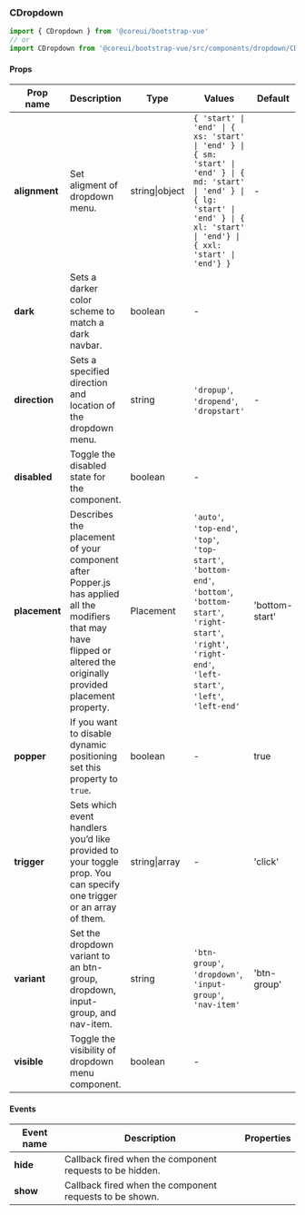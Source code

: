 ### CDropdown

```jsx
import { CDropdown } from '@coreui/bootstrap-vue'
// or
import CDropdown from '@coreui/bootstrap-vue/src/components/dropdown/CDropdown'
```

#### Props

| Prop name     | Description                                                                                                                                                          | Type           | Values                                                                                                                                                                                        | Default        |
| ------------- | -------------------------------------------------------------------------------------------------------------------------------------------------------------------- | -------------- | --------------------------------------------------------------------------------------------------------------------------------------------------------------------------------------------- | -------------- |
| **alignment** | Set aligment of dropdown menu.                                                                                                                                       | string\|object | `{ 'start' \| 'end' \| { xs: 'start' \| 'end' } \| { sm: 'start' \| 'end' } \| { md: 'start' \| 'end' } \| { lg: 'start' \| 'end' } \| { xl: 'start' \| 'end'} \| { xxl: 'start' \| 'end'} }` | -              |
| **dark**      | Sets a darker color scheme to match a dark navbar.                                                                                                                   | boolean        | -                                                                                                                                                                                             |                |
| **direction** | Sets a specified direction and location of the dropdown menu.                                                                                                        | string         | `'dropup'`, `'dropend'`, `'dropstart'`                                                                                                                                                        | -              |
| **disabled**  | Toggle the disabled state for the component.                                                                                                                         | boolean        | -                                                                                                                                                                                             |                |
| **placement** | Describes the placement of your component after Popper.js has applied all the modifiers that may have flipped or altered the originally provided placement property. | Placement      | `'auto'`, `'top-end'`, `'top'`, `'top-start'`, `'bottom-end'`, `'bottom'`, `'bottom-start'`, `'right-start'`, `'right'`, `'right-end'`, `'left-start'`, `'left'`, `'left-end'`                | 'bottom-start' |
| **popper**    | If you want to disable dynamic positioning set this property to `true`.                                                                                              | boolean        | -                                                                                                                                                                                             | true           |
| **trigger**   | Sets which event handlers you’d like provided to your toggle prop. You can specify one trigger or an array of them.                                                  | string\|array  | -                                                                                                                                                                                             | 'click'        |
| **variant**   | Set the dropdown variant to an btn-group, dropdown, input-group, and nav-item.                                                                                       | string         | `'btn-group'`, `'dropdown'`, `'input-group'`, `'nav-item'`                                                                                                                                    | 'btn-group'    |
| **visible**   | Toggle the visibility of dropdown menu component.                                                                                                                    | boolean        | -                                                                                                                                                                                             |                |

#### Events

| Event name | Description                                              | Properties |
| ---------- | -------------------------------------------------------- | ---------- |
| **hide**   | Callback fired when the component requests to be hidden. |
| **show**   | Callback fired when the component requests to be shown.  |

